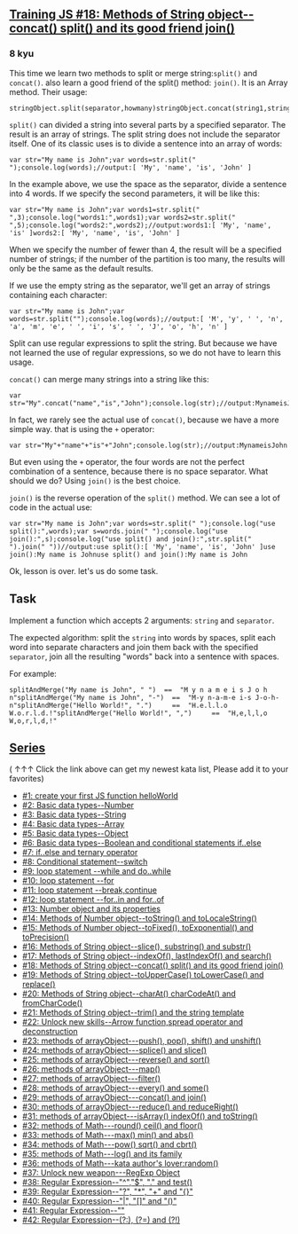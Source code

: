 <h2><a href=https://www.codewars.com/kata/57280481e8118511f7000ffa/train/javascript target="_blank">Training JS #18: Methods of String object--concat() split() and its good friend join()</a></h2><h3>8 kyu</h3><p>This time we learn two methods to split or merge string:<code>split()</code> and <code>concat()</code>. also learn a good friend of the split() method: <code>join()</code>. It is an Array method. Their usage:</p><pre><code class="language-javascript"><span class="cm-variable">stringObject</span>.<span class="cm-property">split</span>(<span class="cm-variable">separator</span>,<span class="cm-variable">howmany</span>)<span class="cm-variable">stringObject</span>.<span class="cm-property">concat</span>(<span class="cm-variable">string1</span>,<span class="cm-variable">string2</span>,<span class="cm-meta">...</span>,<span class="cm-variable">stringx</span>)<span class="cm-variable">arrayObject</span>.<span class="cm-property">join</span>(<span class="cm-variable">separator</span>)</code></pre><p><code>split()</code> can divided a string into several parts by a specified separator. The result is an array of strings. The split string does not include the separator itself. One of its classic uses is to divide a sentence into an array of words:</p><pre><code class="language-javascript"><span class="cm-keyword">var</span> <span class="cm-def">str</span><span class="cm-operator">=</span><span class="cm-string">"My name is John"</span>;<span class="cm-keyword">var</span> <span class="cm-def">words</span><span class="cm-operator">=</span><span class="cm-variable">str</span>.<span class="cm-property">split</span>(<span class="cm-string">" "</span>);<span class="cm-variable">console</span>.<span class="cm-property">log</span>(<span class="cm-variable">words</span>);<span class="cm-comment">//output:</span>[ <span class="cm-string">'My'</span>, <span class="cm-string">'name'</span>, <span class="cm-string">'is'</span>, <span class="cm-string">'John'</span> ]</code></pre><p>In the example above, we use the space as the separator, divide a sentence into 4 words. If we specify the second parameters, it will be like this:</p><pre><code class="language-javascript"><span class="cm-keyword">var</span> <span class="cm-def">str</span><span class="cm-operator">=</span><span class="cm-string">"My name is John"</span>;<span class="cm-keyword">var</span> <span class="cm-def">words1</span><span class="cm-operator">=</span><span class="cm-variable">str</span>.<span class="cm-property">split</span>(<span class="cm-string">" "</span>,<span class="cm-number">3</span>);<span class="cm-variable">console</span>.<span class="cm-property">log</span>(<span class="cm-string">"words1:"</span>,<span class="cm-variable">words1</span>);<span class="cm-keyword">var</span> <span class="cm-def">words2</span><span class="cm-operator">=</span><span class="cm-variable">str</span>.<span class="cm-property">split</span>(<span class="cm-string">" "</span>,<span class="cm-number">5</span>);<span class="cm-variable">console</span>.<span class="cm-property">log</span>(<span class="cm-string">"words2:"</span>,<span class="cm-variable">words2</span>);<span class="cm-comment">//output:</span><span class="cm-variable">words1</span>:[ <span class="cm-string">'My'</span>, <span class="cm-string">'name'</span>, <span class="cm-string">'is'</span> ]<span class="cm-variable">words2</span>:[ <span class="cm-string">'My'</span>, <span class="cm-string">'name'</span>, <span class="cm-string">'is'</span>, <span class="cm-string">'John'</span> ]</code></pre><p>When we specify the number of fewer than 4, the result will be a specified number of strings; if the number of the partition is too many, the results will only be the same as the default results. </p><p>If we use the empty string as the separator, we'll get an array of strings containing each character:</p><pre><code class="language-javascript"><span class="cm-keyword">var</span> <span class="cm-def">str</span><span class="cm-operator">=</span><span class="cm-string">"My name is John"</span>;<span class="cm-keyword">var</span> <span class="cm-def">words</span><span class="cm-operator">=</span><span class="cm-variable">str</span>.<span class="cm-property">split</span>(<span class="cm-string">""</span>);<span class="cm-variable">console</span>.<span class="cm-property">log</span>(<span class="cm-variable">words</span>);<span class="cm-comment">//output:</span>[ <span class="cm-string">'M'</span>, <span class="cm-string">'y'</span>, <span class="cm-string">' '</span>, <span class="cm-string">'n'</span>, <span class="cm-string">'a'</span>, <span class="cm-string">'m'</span>, <span class="cm-string">'e'</span>, <span class="cm-string">' '</span>, <span class="cm-string">'i'</span>, <span class="cm-string">'s'</span>, <span class="cm-string">' '</span>, <span class="cm-string">'J'</span>, <span class="cm-string">'o'</span>, <span class="cm-string">'h'</span>, <span class="cm-string">'n'</span> ]</code></pre><p>Split can use regular expressions to split the string. But because we have not learned the use of regular expressions, so we do not have to learn this usage.</p><p><code>concat()</code> can merge many strings into a string like this:</p><pre><code class="language-javascript"><span class="cm-keyword">var</span> <span class="cm-def">str</span><span class="cm-operator">=</span><span class="cm-string">"My"</span>.<span class="cm-property">concat</span>(<span class="cm-string">"name"</span>,<span class="cm-string">"is"</span>,<span class="cm-string">"John"</span>);<span class="cm-variable">console</span>.<span class="cm-property">log</span>(<span class="cm-variable">str</span>);<span class="cm-comment">//output:</span><span class="cm-variable">MynameisJohn</span></code></pre><p>In fact, we rarely see the actual use of <code>concat()</code>, because we have a more simple way. that is using the <code>+</code> operator:</p><pre><code class="language-javascript"><span class="cm-keyword">var</span> <span class="cm-def">str</span><span class="cm-operator">=</span><span class="cm-string">"My"</span><span class="cm-operator">+</span><span class="cm-string">"name"</span><span class="cm-operator">+</span><span class="cm-string">"is"</span><span class="cm-operator">+</span><span class="cm-string">"John"</span>;<span class="cm-variable">console</span>.<span class="cm-property">log</span>(<span class="cm-variable">str</span>);<span class="cm-comment">//output:</span><span class="cm-variable">MynameisJohn</span></code></pre><p>But even using the <code>+</code> operator, the four words are not the perfect combination of a sentence, because there is no space separator. What should we do? Using <code>join()</code> is the best choice.</p><p><code>join()</code> is the reverse operation of the <code>split()</code> method. We can see a lot of code in the actual use:</p><pre><code class="language-javascript"><span class="cm-keyword">var</span> <span class="cm-def">str</span><span class="cm-operator">=</span><span class="cm-string">"My name is John"</span>;<span class="cm-keyword">var</span> <span class="cm-def">words</span><span class="cm-operator">=</span><span class="cm-variable">str</span>.<span class="cm-property">split</span>(<span class="cm-string">" "</span>);<span class="cm-variable">console</span>.<span class="cm-property">log</span>(<span class="cm-string">"use split():"</span>,<span class="cm-variable">words</span>);<span class="cm-keyword">var</span> <span class="cm-def">s</span><span class="cm-operator">=</span><span class="cm-variable">words</span>.<span class="cm-property">join</span>(<span class="cm-string">" "</span>);<span class="cm-variable">console</span>.<span class="cm-property">log</span>(<span class="cm-string">"use join():"</span>,<span class="cm-variable">s</span>);<span class="cm-variable">console</span>.<span class="cm-property">log</span>(<span class="cm-string">"use split() and join():"</span>,<span class="cm-variable">str</span>.<span class="cm-property">split</span>(<span class="cm-string">" "</span>).<span class="cm-property">join</span>(<span class="cm-string">" "</span>))<span class="cm-comment">//output:</span><span class="cm-variable">use</span> <span class="cm-variable">split</span>():[ <span class="cm-string">'My'</span>, <span class="cm-string">'name'</span>, <span class="cm-string">'is'</span>, <span class="cm-string">'John'</span> ]<span class="cm-variable">use</span> <span class="cm-variable">join</span>():<span class="cm-variable">My</span> <span class="cm-variable">name</span> <span class="cm-variable">is</span> <span class="cm-variable">John</span><span class="cm-variable">use</span> <span class="cm-variable">split</span>() <span class="cm-variable">and</span> <span class="cm-variable">join</span>():<span class="cm-variable">My</span> <span class="cm-variable">name</span> <span class="cm-variable">is</span> <span class="cm-variable">John</span></code></pre><p>Ok, lesson is over. let's us do some task.</p><h2 id="task">Task</h2><p>Implement a function which accepts 2 arguments: <code>string</code> and <code>separator</code>.</p><p>The expected algorithm: split the <code>string</code> into words by spaces, split each word into separate characters and join them back with the specified <code>separator</code>, join all the resulting "words" back into a sentence with spaces.</p><p>For example:</p><pre><code>splitAndMerge("My name is John", " ")  ==  "M y n a m e i s J o h n"splitAndMerge("My name is John", "-")  ==  "M-y n-a-m-e i-s J-o-h-n"splitAndMerge("Hello World!", ".")     ==  "H.e.l.l.o W.o.r.l.d.!"splitAndMerge("Hello World!", ",")     ==  "H,e,l,l,o W,o,r,l,d,!"</code></pre><h2 id="series"><a href="http://github.com/myjinxin2015/Katas-list-of-Training-JS-series" data-turbolinks="false" target="_blank">Series</a></h2><p>( ↑↑↑ Click the link above can get my newest kata list, Please add it to your favorites)</p><ul><li><a href="http://www.codewars.com/kata/571ec274b1c8d4a61c0000c8" data-turbolinks="false" target="_blank">#1: create your first JS function helloWorld</a></li><li><a href="http://www.codewars.com/kata/571edd157e8954bab500032d" data-turbolinks="false" target="_blank">#2: Basic data types--Number</a></li><li><a href="http://www.codewars.com/kata/571edea4b625edcb51000d8e" data-turbolinks="false" target="_blank">#3:  Basic data types--String</a></li><li><a href="http://www.codewars.com/kata/571effabb625ed9b0600107a" data-turbolinks="false" target="_blank">#4:  Basic data types--Array</a></li><li><a href="http://www.codewars.com/kata/571f1eb77e8954a812000837" data-turbolinks="false" target="_blank">#5:  Basic data types--Object</a></li><li><a href="http://www.codewars.com/kata/571f832f07363d295d001ba8" data-turbolinks="false" target="_blank">#6:  Basic data types--Boolean and conditional statements if..else</a></li><li><a href="http://www.codewars.com/kata/57202aefe8d6c514300001fd" data-turbolinks="false" target="_blank">#7:  if..else and ternary operator</a></li><li><a href="http://www.codewars.com/kata/572059afc2f4612825000d8a" data-turbolinks="false" target="_blank">#8: Conditional statement--switch</a></li><li><a href="http://www.codewars.com/kata/57216d4bcdd71175d6000560" data-turbolinks="false" target="_blank">#9: loop statement --while and do..while</a></li><li><a href="http://www.codewars.com/kata/5721a78c283129e416000999" data-turbolinks="false" target="_blank">#10: loop statement --for</a></li><li><a href="http://www.codewars.com/kata/5721c189cdd71194c1000b9b" data-turbolinks="false" target="_blank">#11: loop statement --break,continue</a></li><li><a href="http://www.codewars.com/kata/5722b3f0bd5583cf44001000" data-turbolinks="false" target="_blank">#12: loop statement --for..in and for..of</a></li><li><a href="http://www.codewars.com/kata/5722fd3ab7162a3a4500031f" data-turbolinks="false" target="_blank">#13: Number object and  its properties</a></li><li><a href="http://www.codewars.com/kata/57238ceaef9008adc7000603" data-turbolinks="false" target="_blank">#14: Methods of Number object--toString() and toLocaleString()</a></li><li><a href="http://www.codewars.com/kata/57256064856584bc47000611" data-turbolinks="false" target="_blank">#15: Methods of Number object--toFixed(), toExponential() and toPrecision()</a></li><li><a href="http://www.codewars.com/kata/57274562c8dcebe77e001012" data-turbolinks="false" target="_blank">#16: Methods of String object--slice(), substring() and substr()</a></li><li><a href="http://www.codewars.com/kata/57277a31e5e51450a4000010" data-turbolinks="false" target="_blank">#17: Methods of String object--indexOf(), lastIndexOf() and search()</a></li><li><a href="http://www.codewars.com/kata/57280481e8118511f7000ffa" data-turbolinks="false" target="_blank">#18: Methods of String object--concat() split() and its good friend join()</a></li><li><a href="http://www.codewars.com/kata/5728203b7fc662a4c4000ef3" data-turbolinks="false" target="_blank">#19: Methods of String object--toUpperCase() toLowerCase() and replace()</a></li><li><a href="http://www.codewars.com/kata/57284d23e81185ae6200162a" data-turbolinks="false" target="_blank">#20: Methods of String object--charAt() charCodeAt() and fromCharCode()</a></li><li><a href="http://www.codewars.com/kata/5729b103dd8bac11a900119e" data-turbolinks="false" target="_blank">#21: Methods of String object--trim() and the string template</a></li><li><a href="http://www.codewars.com/kata/572ab0cfa3af384df7000ff8" data-turbolinks="false" target="_blank">#22: Unlock new skills--Arrow function,spread operator and deconstruction</a></li><li><a href="http://www.codewars.com/kata/572af273a3af3836660014a1" data-turbolinks="false" target="_blank">#23: methods of arrayObject---push(), pop(), shift() and unshift()</a></li><li><a href="http://www.codewars.com/kata/572cb264362806af46000793" data-turbolinks="false" target="_blank">#24: methods of arrayObject---splice() and slice()</a></li><li><a href="http://www.codewars.com/kata/572df796914b5ba27c000c90" data-turbolinks="false" target="_blank">#25: methods of arrayObject---reverse() and sort()</a></li><li><a href="http://www.codewars.com/kata/572fdeb4380bb703fc00002c" data-turbolinks="false" target="_blank">#26: methods of arrayObject---map()</a></li><li><a href="http://www.codewars.com/kata/573023c81add650b84000429" data-turbolinks="false" target="_blank">#27: methods of arrayObject---filter()</a></li><li><a href="http://www.codewars.com/kata/57308546bd9f0987c2000d07" data-turbolinks="false" target="_blank">#28: methods of arrayObject---every() and some()</a></li><li><a href="http://www.codewars.com/kata/5731861d05d14d6f50000626" data-turbolinks="false" target="_blank">#29: methods of arrayObject---concat() and join()</a></li><li><a href="http://www.codewars.com/kata/573156709a231dcec9000ee8" data-turbolinks="false" target="_blank">#30: methods of arrayObject---reduce() and reduceRight()</a></li><li><a href="http://www.codewars.com/kata/5732b0351eb838d03300101d" data-turbolinks="false" target="_blank">#31: methods of arrayObject---isArray() indexOf() and toString()</a></li><li><a href="http://www.codewars.com/kata/5732d3c9791aafb0e4001236" data-turbolinks="false" target="_blank">#32: methods of Math---round() ceil() and floor()</a></li><li><a href="http://www.codewars.com/kata/5733d6c2d780e20173000baa" data-turbolinks="false" target="_blank">#33: methods of Math---max() min() and abs()</a></li><li><a href="http://www.codewars.com/kata/5733f948d780e27df6000e33" data-turbolinks="false" target="_blank">#34: methods of Math---pow() sqrt() and cbrt()</a></li><li><a href="http://www.codewars.com/kata/57353de879ccaeb9f8000564" data-turbolinks="false" target="_blank">#35: methods of Math---log() and its family</a></li><li><a href="http://www.codewars.com/kata/5735956413c2054a680009ec" data-turbolinks="false" target="_blank">#36: methods of Math---kata author's lover:random()</a></li><li><a href="http://www.codewars.com/kata/5735e39313c205fe39001173" data-turbolinks="false" target="_blank">#37: Unlock new weapon---RegExp Object</a></li><li><a href="http://www.codewars.com/kata/573975d3ac3eec695b0013e0" data-turbolinks="false" target="_blank">#38: Regular Expression--"^","$", "." and test()</a></li><li><a href="http://www.codewars.com/kata/573bca07dffc1aa693000139" data-turbolinks="false" target="_blank">#39: Regular Expression--"?", "*", "+" and "{}"</a></li><li><a href="http://www.codewars.com/kata/573d11c48b97c0ad970002d4" data-turbolinks="false" target="_blank">#40: Regular Expression--"|", "[]" and "()"</a></li><li><a href="http://www.codewars.com/kata/573e6831e3201f6a9b000971" data-turbolinks="false" target="_blank">#41: Regular Expression--""</a></li><li><a href="http://www.codewars.com/kata/573fb9223f9793e485000453" data-turbolinks="false" target="_blank">#42: Regular Expression--(?:), (?=) and (?!)</a></li></ul>